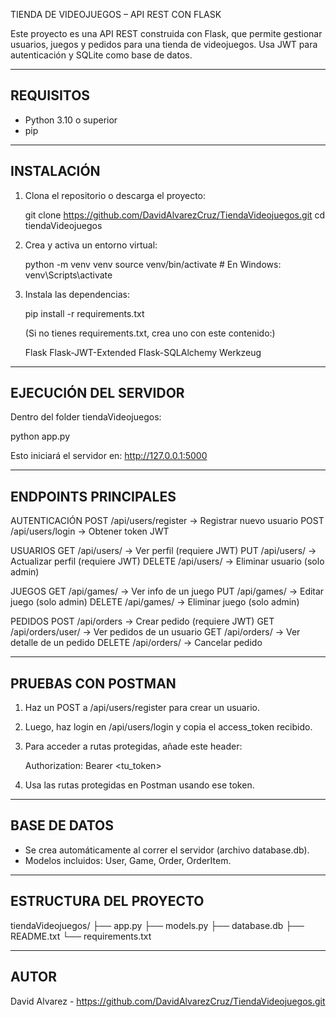TIENDA DE VIDEOJUEGOS – API REST CON FLASK

Este proyecto es una API REST construida con Flask, que permite gestionar usuarios, juegos y pedidos para una tienda de videojuegos. Usa JWT para autenticación y SQLite como base de datos.

---------------------------------------------
REQUISITOS
---------------------------------------------
- Python 3.10 o superior
- pip

---------------------------------------------
INSTALACIÓN
---------------------------------------------
1. Clona el repositorio o descarga el proyecto:

   git clone https://github.com/DavidAlvarezCruz/TiendaVideojuegos.git
   cd tiendaVideojuegos

2. Crea y activa un entorno virtual:

   python -m venv venv
   source venv/bin/activate        # En Windows: venv\Scripts\activate

3. Instala las dependencias:

   pip install -r requirements.txt

   (Si no tienes requirements.txt, crea uno con este contenido:)

   Flask
   Flask-JWT-Extended
   Flask-SQLAlchemy
   Werkzeug

---------------------------------------------
EJECUCIÓN DEL SERVIDOR
---------------------------------------------
Dentro del folder tiendaVideojuegos:

   python app.py

Esto iniciará el servidor en:
   http://127.0.0.1:5000

---------------------------------------------
ENDPOINTS PRINCIPALES
---------------------------------------------

AUTENTICACIÓN
POST /api/users/register     → Registrar nuevo usuario
POST /api/users/login        → Obtener token JWT

USUARIOS
GET    /api/users/<id>       → Ver perfil (requiere JWT)
PUT    /api/users/<id>       → Actualizar perfil (requiere JWT)
DELETE /api/users/<id>       → Eliminar usuario (solo admin)

JUEGOS
GET    /api/games/<id>       → Ver info de un juego
PUT    /api/games/<id>       → Editar juego (solo admin)
DELETE /api/games/<id>       → Eliminar juego (solo admin)

PEDIDOS
POST   /api/orders                → Crear pedido (requiere JWT)
GET    /api/orders/user/<id>     → Ver pedidos de un usuario
GET    /api/orders/<id>          → Ver detalle de un pedido
DELETE /api/orders/<id>          → Cancelar pedido

---------------------------------------------
PRUEBAS CON POSTMAN
---------------------------------------------
1. Haz un POST a /api/users/register para crear un usuario.
2. Luego, haz login en /api/users/login y copia el access_token recibido.
3. Para acceder a rutas protegidas, añade este header:

   Authorization: Bearer <tu_token>

4. Usa las rutas protegidas en Postman usando ese token.

---------------------------------------------
BASE DE DATOS
---------------------------------------------
- Se crea automáticamente al correr el servidor (archivo database.db).
- Modelos incluidos: User, Game, Order, OrderItem.

---------------------------------------------
ESTRUCTURA DEL PROYECTO
---------------------------------------------
tiendaVideojuegos/
├── app.py
├── models.py
├── database.db
├── README.txt
└── requirements.txt

---------------------------------------------
AUTOR
---------------------------------------------
David Alvarez - https://github.com/DavidAlvarezCruz/TiendaVideojuegos.git
